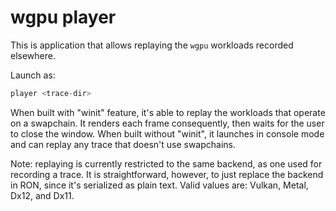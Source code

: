 # wgpu player

This is application that allows replaying the `wgpu` workloads recorded elsewhere.

Launch as:
```rust
player <trace-dir>
```

When built with "winit" feature, it's able to replay the workloads that operate on a swapchain. It renders each frame consequently, then waits for the user to close the window. When built without "winit", it launches in console mode and can replay any trace that doesn't use swapchains.

Note: replaying is currently restricted to the same backend, as one used for recording a trace. It is straightforward, however, to just replace the backend in RON, since it's serialized as plain text. Valid values are: Vulkan, Metal, Dx12, and Dx11.
